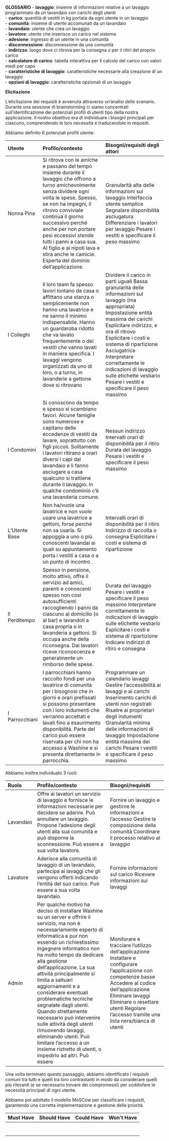 **GLOSSARIO**
\-	**lavaggio**: insieme di informazioni relative a un lavaggio programmato da un lavandaio con carichi degli utenti   
\-	**carico**: quantità di vestiti in kg portata da ogni utente in un lavaggio  
\-	**comunità**: insieme di utente accomunati da un lavandaio   
\-	**lavandaio**: utente che crea un lavaggio   
\-	**lavatore**: utente che inserisce un carico nel sistema  
\-	**adesione**: ingresso di un utente in una comunità  
\-	**disconnessione**: disconnessione da una comunità  
\-	**indirizzo**: luogo dove ci ritrova per la consegna o per il ritiri del proprio carico   
\-	**calcolatore di carico**: tabella interattiva per il calcolo del carico con valori medi per capo  
\-	**caratteristiche di lavaggio**: caratteristiche necessarie alla creazione di un lavaggio  
\-	**opzioni di lavaggio**: caratteristiche opzionali di un lavaggio


**Elicitazione**

L’elicitazione dei requisiti è avvenuta attraverso un’analisi dello scenario. Durante una sessione di brainstorming ci siamo concentrati sull’identificazione dei potenziali profili di utenti tipo della nostra applicazione. Il nostro obiettivo era di individuare i bisogni principali per ciascuno, comprendendo le loro necessità e traducendole in requisiti.  
   
Abbiamo definito 6 potenziali profili utente:  
 

| Utente | Profilo/contesto | Bisogni/requisiti degli attori |
| :---- | :---- | :---- |
| Nonna Pina | Si ritrova con le amiche e passano del tempo insieme durante il lavaggio che offrono a turno amichevolmente senza dividere ogni volta le spese. Spesso, se non ha impegni, il ritrovo conviviale continua il giorno successivo perché anche per non portare pesi eccessivi stende tutti i panni a casa sua. Al figlio e ai nipoti lava e stira anche le camicie. Esperta del dominio dell’applicazione. | Granularità alta delle informazioni sul lavaggio Interfaccia utente semplice Segnalare disponibilità asciugatura Differenziare i lavatori per lavaggio Pesare i vestiti e specificare il peso massimo  |
| I Colleghi | Il loro team fa spesso lavori lontano da casa o affittano una stanza o semplicemente non hanno una lavatrice e ne sanno il minimo indispensabile. Hanno un guardaroba ridotto che va lavato frequentemente o dei vestiti che vanno lavati in maniera specifica. I lavaggi vengono organizzati da uno di loro, o a turno, in lavanderie a gettone dove si ritrovano | Dividere il carico in parti uguali Bassa granularità delle informazioni sul lavaggio (ma appropriata) Impostazione entità massima dei carichi  Esplicitare indirizzo, e ora di ritrovo Esplicitare i costi e sistema di ripartizione Asciugatrice Interpretare correttamente le indicazioni di lavaggio sulle etichette vestiario Pesare i vestiti e specificare il peso massimo |
| I Condomini | Si conoscono da tempo e spesso si scambiano favori. Alcune famiglie sono numerose e capitano delle eccedenze di vestiti da lavare, soprattutto con figli piccoli. Solitamente i lavatori ritirano a orari diversi i capi dal lavandaio e li fanno asciugare a casa qualcuno si trattiene durante il lavaggio. In qualche condominio c’è una lavanderia comune. | Nessun indirizzo Intervalli orari di disponibilità per il ritiro Durata del lavaggio Pesare i vestiti e specificare il peso massimo  |
| L’Utente Base | Non ha/vuole una lavatrice e non vuole usare una lavatrice a gettoni, forse perché non sa usarla. Si appoggia a uno o più conoscenti lavandai ai quali su appuntamento porta i vestiti a casa o a un punto di incontro . | Intervalli orari di disponibilità per il ritiro Indirizzo di raccolta o consegna Esplicitare i costi e sistema di ripartizione |
| Il Perditempo | Spesso in pensione, molto attivo, offre il servizio ad amici, parenti e conoscenti spesso non così autosufficienti raccogliendo i panni da ciascuno al domicilio (o al bar) e lavandoli a casa propria o in lavanderia a gettoni. Si occupa anche della riconsegna. Dai lavatori riceve riconoscenza e generalmente un rimborso delle spese. | Durata del lavaggio Pesare i vestiti e specificare il peso massimo Interpretare correttamente le indicazioni di lavaggio sulle etichette vestiario Esplicitare i costi e sistema di ripartizione Indicare indirizzi di ritiro e consegna |
| I Parrocchiani | I parrocchiani hanno raccolto fondi per una lavatrice di comunità per i bisognosi che in giorni e orari prefissati si possono presentare con i loro indumenti che verranno accettati e lavati fino a esaurimento disponibilità. Parte del carico può essere riservata per chi non ha accesso a Washine e si presenta direttamente in parrocchia.  | Programmare un calendario lavaggi Gestire l’accessibilità ai lavaggi e ai carichi Inserimento carichi di utenti non registrati Risalire ai proprietari degli indumenti Granularità minima delle informazioni di lavaggio Impostazione entità massima dei carichi Pesare i vestiti e specificare il peso massimo  |

Abbiamo inoltre individuato 3 ruoli: 

| Ruolo | Profilo/contesto | Bisogni/requisiti |
| :---- | :---- | :---- |
| Lavandaio | Offre ai lavatori un servizio di lavaggio e fornisce le informazioni necessarie per decidere se aderire. Può annullare un lavaggio. Propone l’adesione degli utenti alla sua comunità e può disporne la sconnessione. Può essere a sua volta lavatore.  | Fornire un lavaggio e gestirne le informazioni e l’accesso  Gestire la composizione della comunità Coordinare il processo relativo al lavaggio |
| Lavatore |  Aderisce alla comunità di lavaggio di un lavandaio, partecipa ai lavaggi che gli vengono offerti indicando l’entità del suo carico. Può essere a sua volta lavandaio. | Fornire informazioni sul carico Ricevere informazioni sui lavaggi  |
| Admin | Per qualche motivo ha deciso di installare Washine su un server e offrire il servizio, ma non è necessariamente esperto di informatica e pur non essendo un richiestissimo ingegnere informatico non ha molto tempo da dedicare alla gestione dell’applicazione. La sua attività principalmente si limita  a saltuari aggiornamenti e a considerare eventuali problematiche tecniche segnalate dagli utenti. Quando strettamente necessario può intervenire sulle attività degli utenti rimuovendo lavaggi, eliminando utenti. Può limitare l’accesso a un insieme ristretto di utenti, o impedirlo ad altri. Può essere | Monitorare e tracciare l’utilizzo dell’applicazione Installare e configurare l’applicazione con competenze basse Accedere al codice dell’applicazione Eliminare lavaggi Eliminare o resettare utenti Regolare l’accesso tramite una lista nera/bianca di utenti |

Una volta terminato questo passaggio, abbiamo identificato i requisiti comuni tra tutti e quelli tra loro contrastanti in modo da considerare quelli più rilevanti (e se necessario trovare dei compromessi) per soddisfare le necessità principali di ogni utente.  
   
Abbiamo poi adottato il modello MoSCow per classificare i requisiti, garantendo una corretta implementazione e gestione delle priorità.  
   
 

| Must Have | Should Have | Could Have | Won’t Have |
| :---- | :---- | :---- | :---- |
|  |  |  |  |
|  |  |  |  |
|  |  |  |  |
|  |  |  |  |
|  |  |  |  |
|  |  |  |  |
|  |  |  |  |

   

